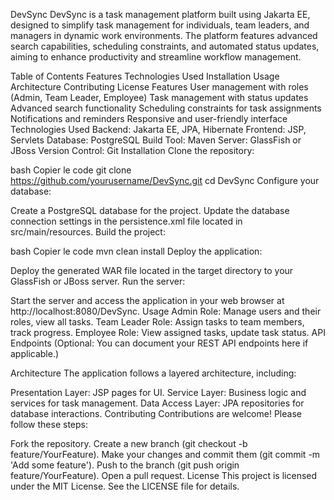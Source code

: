 DevSync
DevSync is a task management platform built using Jakarta EE, designed to simplify task management for individuals, team leaders, and managers in dynamic work environments. The platform features advanced search capabilities, scheduling constraints, and automated status updates, aiming to enhance productivity and streamline workflow management.

Table of Contents
Features
Technologies Used
Installation
Usage
Architecture
Contributing
License
Features
User management with roles (Admin, Team Leader, Employee)
Task management with status updates
Advanced search functionality
Scheduling constraints for task assignments
Notifications and reminders
Responsive and user-friendly interface
Technologies Used
Backend: Jakarta EE, JPA, Hibernate
Frontend: JSP, Servlets
Database: PostgreSQL
Build Tool: Maven
Server: GlassFish or JBoss
Version Control: Git
Installation
Clone the repository:

bash
Copier le code
git clone https://github.com/yourusername/DevSync.git
cd DevSync
Configure your database:

Create a PostgreSQL database for the project.
Update the database connection settings in the persistence.xml file located in src/main/resources.
Build the project:

bash
Copier le code
mvn clean install
Deploy the application:

Deploy the generated WAR file located in the target directory to your GlassFish or JBoss server.
Run the server:

Start the server and access the application in your web browser at http://localhost:8080/DevSync.
Usage
Admin Role: Manage users and their roles, view all tasks.
Team Leader Role: Assign tasks to team members, track progress.
Employee Role: View assigned tasks, update task status.
API Endpoints
(Optional: You can document your REST API endpoints here if applicable.)

Architecture
The application follows a layered architecture, including:

Presentation Layer: JSP pages for UI.
Service Layer: Business logic and services for task management.
Data Access Layer: JPA repositories for database interactions.
Contributing
Contributions are welcome! Please follow these steps:

Fork the repository.
Create a new branch (git checkout -b feature/YourFeature).
Make your changes and commit them (git commit -m 'Add some feature').
Push to the branch (git push origin feature/YourFeature).
Open a pull request.
License
This project is licensed under the MIT License. See the LICENSE file for details.